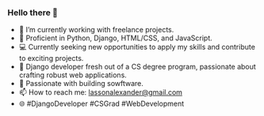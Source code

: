 ### Hello there 👋

- 🔭 I’m currently working with freelance projects. 
- 🚀 Proficient in Python, Django, HTML/CSS, and JavaScript. 
- 💻 Currently seeking new opportunities to apply my skills and contribute to exciting projects.
- 👋 Django developer fresh out of a CS degree program, passionate about crafting robust web applications. 
- 🌟 Passionate with building sowftware. 
- 📫 How to reach me: lassonalexander@gmail.com
- 🌐 #DjangoDeveloper #CSGrad #WebDevelopment
